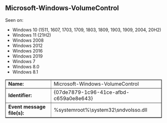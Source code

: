 ## Microsoft-Windows-VolumeControl

Seen on:
* Windows 10 (1511, 1607, 1703, 1709, 1803, 1809, 1903, 1909, 2004, 20H2)
* Windows 11 (21H2)
* Windows 2008
* Windows 2012
* Windows 2016
* Windows 2019
* Windows 7
* Windows 8.0
* Windows 8.1

<table border="1" class="docutils">
  <tbody>
    <tr>
      <td><b>Name:</b></td>
      <td>Microsoft-Windows-VolumeControl</td>
    </tr>
    <tr>
      <td><b>Identifier:</b></td>
      <td>{07de7879-1c96-41ce-afbd-c659a0e8e643}</td>
    </tr>
    <tr>
      <td><b>Event message file(s):</b></td>
      <td>%systemroot%\system32\sndvolsso.dll</td>
    </tr>
  </tbody>
</table>

&nbsp;


